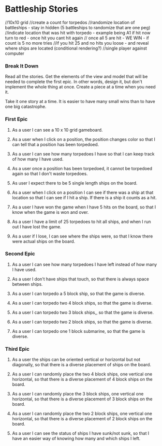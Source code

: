 # Battleship Stories
//10x10 grid
//create a count for torpedos
//randomize location of battleships - stay in hidden (5 battleships to randomize that are one peg)
//indicate location that was hit with torpedo - example being A1 if hit now turn to red - once hit you cant hit again
// once all 5 are hit - WE WIN - if count is 5 no more tries
//if you hit 25 and no hits you loose - and reveal where ships are located (conditional rendering?)
//single player against computer
### Break It Down

Read all the stories.
Get the elements of the view and model that will be needed to complete the first epic. In other words, design it, but don't implement the whole thing at once. Create a piece at a time when you need it.

Take it one story at a time. It is easier to have many small wins than to have one big catastrophe.

### First Epic

1. As a user I can see a 10 x 10 grid gameboard.

2. As a user when I click on a position, the position changes color so that I can tell that a position has been torpedoed.

3. As a user I can see how many torpedoes I have so that I can keep track of how many I have used.

4. As a user once a position has been torpedoed, it cannot be torpedoed again so that I don't waste torpedoes.

5. As user I expect there to be 5 single length ships on the board.

6. As a user when I click on a position I can see if there was a ship at that location so that I can see if I hit a ship. If there is a ship it counts as a hit.

7. As a user I have won the game when I have 5 hits on the board, so that I know when the game is won and over.

8. As a user I have a limit of 25 torpedoes to hit all ships, and when I run out I have lost the game.

9. As a user if I lose, I can see where the ships were, so that I know there were actual ships on the board.

### Second Epic

1. As a user I can see how many torpedoes I have left instead of how many I have used.

2. As a user I don't have ships that touch, so that there is always space between ships.

3. As a user I can torpedo a 5 block ship, so that the game is diverse.

4. As a user I can torpedo two 4 block ships, so that the game is diverse.

5. As a user I can torpedo two 3 block ships,, so that the game is diverse.

6. As a user I can torpedo two 2 block ships, so that the game is diverse.

7. As a user I can torpedo one 1 block submarine, so that the game is diverse.

### Third Epic
1. As a user the ships can be oriented vertical or horizontal but not diagonally, so that there is a diverse placement of ships on the board.

2. As a user I can randomly place the two 4 block ships, one vertical one horizontal, so that there is a diverse placement of 4 block ships on the board.

3. As a user I can randomly place the 3 block ships, one vertical one horizontal, so that there is a diverse placement of 3 block ships on the board.

4. As a user I can randomly place the two 2 block ships, one vertical one horizontal, so that there is a diverse placement of 2 block ships on the board.

5. As a user I can see the status of ships I have sunk/not sunk, so that I have an easier way of knowing how many and which ships I left.
